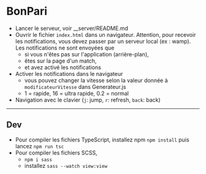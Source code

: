 # BonPari

* Lancer le serveur, voir __server/README.md
* Ouvrir le fichier `index.html` dans un navigateur. Attention, pour recevoir les notifications, vous devez passer par un serveur local (ex : wamp). Les notifications ne sont envoyées que
  * si vous n'êtes pas sur l'application (arrière-plan), 
  * êtes sur la page d'un match,
  * et avez activé les notifications
* Activer les notifications dans le navigateur
  * vous pouvez changer la vitesse selon la valeur donnée à `modificateurVitesse` dans Generateur.js
  * 1 = rapide, 16 = ultra rapide, 0.2 = normal
* Navigation avec le clavier (`j`: jump, `r`: refresh, `back`: back)

<hr>

## Dev

* Pour compiler les fichiers TypeScript, installez npm `npm install` puis lancez `npm run tsc`
* Pour compiler les fichiers SCSS, 
  * `npm i sass`
  * installez `sass --watch view:view`